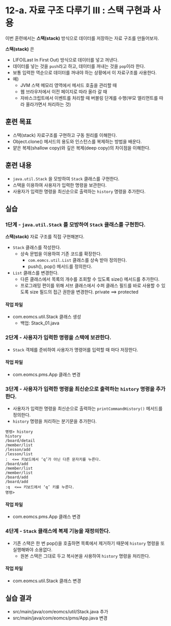 # 12-a. 자료 구조 다루기 III : 스택 구현과 사용

이번 훈련에서는 **스택(stack)** 방식으로 데이터를 저장하는 자료 구조를 만들어보자.

**스택(stack)** 은
- LIFO(Last In First Out) 방식으로 데이터를 넣고 꺼낸다.
- 데이터를 넣는 것을 `push`라고 하고, 데이터를 꺼내는 것을 `pop`이라 한다.
- 보통 입력한 역순으로 데이터를 꺼내야 하는 상황에서 이 자료구조를 사용한다.
- 예)
  - JVM 스택 메모리 영역에서 메서드 호출을 관리할 때
  - 웹 브라우저에서 이전 페이지로 따라 올라 갈 때
  - 자바스크립트에서 이벤트를 처리할 때 버블링 단계를 수행(부모 엘리먼트를 따라 올라가면서 처리하는 것)


## 훈련 목표

- 스택(stack) 자료구조를 구현하고 구동 원리를 이해한다.
- Object.clone() 메서드의 용도와 인스턴스를 복제하는 방법을 배운다.
- 얕은 복제(shallow copy)와 깊은 복제(deep copy)의 차이점을 이해한다.

## 훈련 내용

- `java.util.Stack` 을 모방하여 `Stack` 클래스를 구현한다.
- 스택을 이용하여 사용자가 입력한 명령을 보관한다.
- 사용자가 입력한 명령을 최신순으로 출력하는 `history` 명령을 추가한다.

## 실습

### 1단계 - `java.util.Stack` 를 모방하여 `Stack` 클래스를 구현한다.

**스택(stack)** 자료 구조를 직접 구현해본다.

- `Stack` 클래스를 작성한다.
  - 상속 문법을 이용하여 기존 코드를 확장한다.
    - `com.eomcs.util.List` 클래스를 상속 받아 정의한다.
    - push(), pop() 메서드를 정의한다.
- `List` 클래스를 변경한다.
  - 다른 클래스에서 목록의 개수를 조회할 수 있도록 size() 메서드를 추가한다.
  - 프로그래밍 편이를 위해 서브 클래스에서 수퍼 클래스 필드를 바로 사용할 수 있도록 size 필드의 접근 권한을 변경한다. private ==> protected

#### 작업 파일

- com.eomcs.util.Stack 클래스 생성
  - 백업: Stack_01.java

### 2단계 - 사용자가 입력한 명령을 스택에 보관한다.

- `Stack` 객체를 준비하여 사용자가 명령어를 입력할 때 마다 저장한다.

#### 작업 파일

- com.eomcs.pms.App 클래스 변경


### 3단계 - 사용자가 입력한 명령을 최신순으로 출력하는 `history` 명령을 추가한다.

- 사용자가 입력한 명령을 최신순으로 출력하는 `printCommandHistory()` 메서드를 정의한다.
- `history` 명령을 처리하는 분기문을 추가한다.

```
명령> history
history
/board/detail
/member/list
/lesson/add
/lesson/list
:  <== 키보드에서 ‘q’가 아닌 다른 문자키를 누른다.
/board/add
/member/list
/member/list
/board/add
/board/add
:q  <== 키보드에서 ‘q’ 키를 누른다.
명령>

```

#### 작업 파일

- com.eomcs.pms.App 클래스 변경

### 4단계 - `Stack` 클래스에 복제 기능을 재정의한다.

- 기존 스택은 한 번 pop()을 호출하면 목록에서 제거하기 때문에
  `history` 명령을 또 실행해봐야 소용없다.
  - 원본 스택은 그대로 두고 복사본을 사용하여 `history` 명령을 처리한다.

#### 작업 파일

- com.eomcs.util.Stack 클래스 변경

## 실습 결과

- src/main/java/com/eomcs/util/Stack.java 추가
- src/main/java/com/eomcs/pms/App.java 변경
